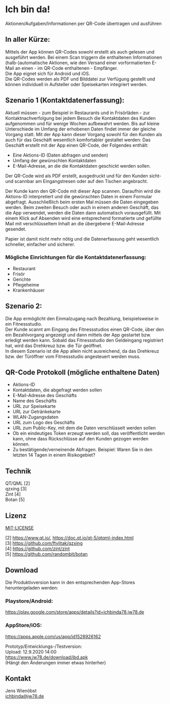 # Ich bin da!
Aktionen/Aufgaben/Informationen per QR-Code übertragen und ausführen

## In aller Kürze:
Mittels der App können QR-Codes sowohl erstellt als auch gelesen und ausgeführt werden.
Bei einem Scan triggern die enthaltenen Informationen (halb-)automatische Aktionen, wie den Versand einer vorformatierten E-Mail an einen - im QR-Code enthaltenen - Empfänger.\
Die App eignet sich für Android und iOS.\
Die QR-Codes werden als PDF und Bilddatei zur Verfügung gestellt und können individuell in Aufsteller oder Speisekarten integriert werden.

## Szenario 1 (Kontaktdatenerfassung):
Aktuell müssen - zum Beispiel in Restaurants und in Frisörläden - zur Kontaktnachverfolgung bei jedem Besuch die Kontaktdaten des Kunden aufgenommen und für wenige Wochen aufbewahrt werden.
Bis auf kleine Unterschiede im Umfang der erhobenen Daten findet immer der gleiche Vorgang statt.
Mit der App kann dieser Vorgang sowohl für den Kunden als auch für das Geschäft wesentlich komfortabler gestaltet werden:
Das Geschäft erstellt mit der App einen QR-Code, der Folgendes enthält:
- Eine Aktions-ID (Daten abfragen und senden)
- Umfang der gewünschten Kontaktdaten
- E-Mail-Adresse, an die die Kontaktdaten geschickt werden sollen.

Der QR-Code wird als PDF erstellt, ausgedruckt und für den Kunden sicht- und scannbar am Eingangstresen oder auf den Tischen angebracht.

Der Kunde kann den QR-Code mit dieser App scannen. Daraufhin wird die Aktions-ID interpretiert und die gewünschten Daten in einem Formular abgefragt. Ausschließlich beim ersten Mal müssen die Daten eingegeben werden. Beim zweiten Besuch oder auch in einem anderen Geschäft, das die App verwendet, werden die Daten dann automatisch vorausgefüllt.
Mit einem Klick auf Absenden wird eine entsprechend formatierte und gefüllte Mail mit verschlüsseltem Inhalt an die übergebene E-Mail-Adresse gesendet.

Papier ist damit nicht mehr nötig und die Datenerfassung geht wesentlich schneller, einfacher und sicherer.

### Mögliche Einrichtungen für die Kontaktdatenerfassung:
* Restaurant
* Frisör
* Gerichte
* Pflegeheime
* Krankenhäuser

## Szenario 2:
Die App ermöglicht den Einmalzugang nach Bezahlung, beispielsweise in ein Fitnessstudio.\
Der Kunde scannt am Eingang des Fitnessstudios einen QR-Code, über den ein Bezahlvorgang angezeigt und dann mittels der App gestartet bzw. erledigt werden kann. Sobald das Fitnessstudio den Geldeingang registriert hat, wird das Drehkreuz bzw. die Tür geöffnet.\
In diesem Szenario ist die App allein nicht ausreichend, da das Drehkreuz bzw. der Türöffner vom Fitnessstudio angesteuert werden muss.

## QR-Code Protokoll (mögliche enthaltene Daten)
* Aktions-ID
* Kontaktdaten, die abgefragt werden sollen
* E-Mail-Adresse des Geschäfts
* Name des Geschäfts
* URL zur Speisekarte
* URL zur Getränkekarte
* WLAN-Zugangsdaten 
* URL zum Logo des Geschäfts
* URL zum Public-Key, mit dem die Daten verschlüsselt werden sollen
* Ob ein eindeutiges Token erzeugt werden soll, das veröffentlicht werden kann, ohne dass Rückschlüsse auf den Kunden gezogen werden können.
* Zu bestätigende/verneinende Abfragen. Beispiel: Waren Sie in den letzten 14 Tagen in einem Risikogebiet?

## Technik
QT/QML [2] \
qzxing [3] \
Zint [4] \
Botan [5]

## Lizenz
[MIT-LICENSE](https://github.com/jw23578/IchBinDa/blob/master/LICENSE)

[2] https://www.qt.io/, https://doc.qt.io/qt-5/qtqml-index.html \
[3] https://github.com/ftylitak/qzxing \
[4] https://github.com/zint/zint \
[5] https://github.com/randombit/botan

## Download

Die Produktivversion kann in den entsprechenden App-Stores heruntergeladen werden:
### Playstore/Android:
https://play.google.com/store/apps/details?id=ichbinda78.jw78.de 

### AppStore/iOS: 
https://apps.apple.com/us/app/id1528926162 

Prototyp/Entwicklungs-/Testversion: \
Upload: 12.9.2020 14:00 \
https://www.jw78.de/download/ibd.apk \
(Hängt den Änderungen immer etwas hinterher)

## Kontakt
Jens Wienöbst \
ichbinda@jw78.de

